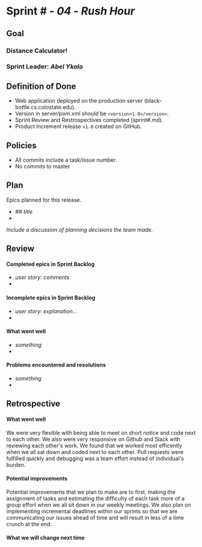 # Sprint # - *04* - *Rush Hour*

## Goal

### Distance Calculator!
### Sprint Leader: *Abel Ykalo*

## Definition of Done

* Web application deployed on the production server (black-bottle.cs.colostate.edu).
* Version in server/pom.xml should be `<version>1.0</version>`.
* Sprint Review and Restrospectives completed (sprint#.md).
* Product Increment release `v1.0` created on GitHub.

## Policies

* All commits include a task/issue number.
* No commits to master

## Plan

Epics planned for this release.

* *## title*
*

*Include a discussion of planning decisions the team made.*

## Review

#### Completed epics in Sprint Backlog 
* *user story*:  *comments*
* 

#### Incomplete epics in Sprint Backlog 
* *user story*: *explanation...*
*

#### What went well
* *something*
*

#### Problems encountered and resolutions
* *something*
*

## Retrospective

#### What went well
We were very flexible with being able to meet on short notice and code next to each other. We also were very responsive on Github and Slack with reviewing each other's work. We found that we worked most efficently when we all sat down and coded next to each other. Pull requests were fulfilled quickly and debugging was a team effort instead of individual's burden. 

#### Potential improvements
Potential improvements that we plan to make are to first, making the assignment of tasks and estimating the difficulty of each task more of a group effort when we all sit down in our weekly meetings. We also plan on implementing incremental deadlines within our sprints so that we are communicating our issues ahead of time and will result in less of a time crunch at the end. 

#### What we will change next time
